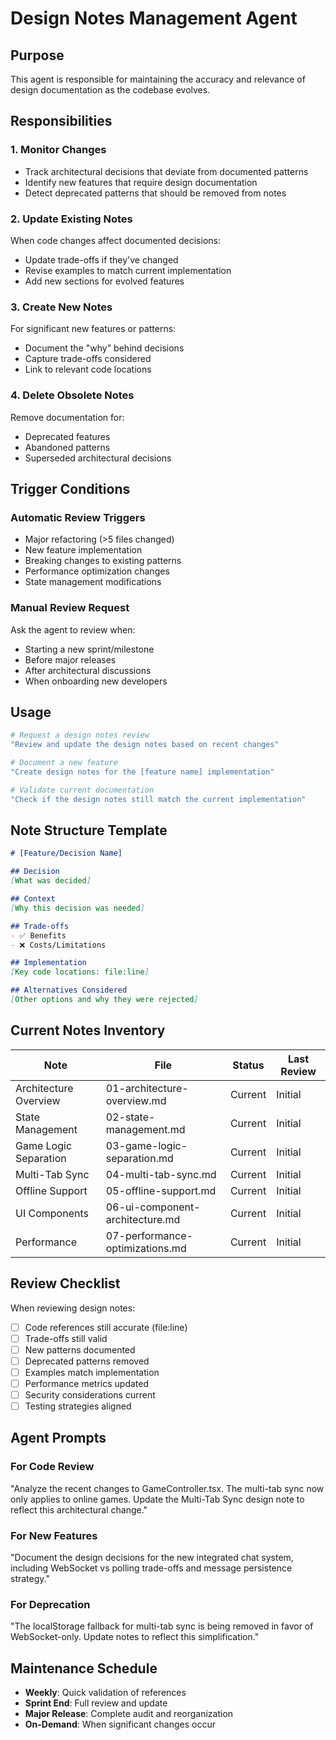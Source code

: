 # Design Notes Management Agent

## Purpose
This agent is responsible for maintaining the accuracy and relevance of design documentation as the codebase evolves.

## Responsibilities

### 1. Monitor Changes
- Track architectural decisions that deviate from documented patterns
- Identify new features that require design documentation
- Detect deprecated patterns that should be removed from notes

### 2. Update Existing Notes
When code changes affect documented decisions:
- Update trade-offs if they've changed
- Revise examples to match current implementation
- Add new sections for evolved features

### 3. Create New Notes
For significant new features or patterns:
- Document the "why" behind decisions
- Capture trade-offs considered
- Link to relevant code locations

### 4. Delete Obsolete Notes
Remove documentation for:
- Deprecated features
- Abandoned patterns
- Superseded architectural decisions

## Trigger Conditions

### Automatic Review Triggers
- Major refactoring (>5 files changed)
- New feature implementation
- Breaking changes to existing patterns
- Performance optimization changes
- State management modifications

### Manual Review Request
Ask the agent to review when:
- Starting a new sprint/milestone
- Before major releases
- After architectural discussions
- When onboarding new developers

## Usage

```bash
# Request a design notes review
"Review and update the design notes based on recent changes"

# Document a new feature
"Create design notes for the [feature name] implementation"

# Validate current documentation
"Check if the design notes still match the current implementation"
```

## Note Structure Template

```markdown
# [Feature/Decision Name]

## Decision
[What was decided]

## Context
[Why this decision was needed]

## Trade-offs
- ✅ Benefits
- ❌ Costs/Limitations

## Implementation
[Key code locations: file:line]

## Alternatives Considered
[Other options and why they were rejected]
```

## Current Notes Inventory

| Note | File | Status | Last Review |
|------|------|--------|-------------|
| Architecture Overview | 01-architecture-overview.md | Current | Initial |
| State Management | 02-state-management.md | Current | Initial |
| Game Logic Separation | 03-game-logic-separation.md | Current | Initial |
| Multi-Tab Sync | 04-multi-tab-sync.md | Current | Initial |
| Offline Support | 05-offline-support.md | Current | Initial |
| UI Components | 06-ui-component-architecture.md | Current | Initial |
| Performance | 07-performance-optimizations.md | Current | Initial |

## Review Checklist

When reviewing design notes:

- [ ] Code references still accurate (file:line)
- [ ] Trade-offs still valid
- [ ] New patterns documented
- [ ] Deprecated patterns removed
- [ ] Examples match implementation
- [ ] Performance metrics updated
- [ ] Security considerations current
- [ ] Testing strategies aligned

## Agent Prompts

### For Code Review
"Analyze the recent changes to GameController.tsx. The multi-tab sync now only applies to online games. Update the Multi-Tab Sync design note to reflect this architectural change."

### For New Features
"Document the design decisions for the new integrated chat system, including WebSocket vs polling trade-offs and message persistence strategy."

### For Deprecation
"The localStorage fallback for multi-tab sync is being removed in favor of WebSocket-only. Update notes to reflect this simplification."

## Maintenance Schedule

- **Weekly**: Quick validation of references
- **Sprint End**: Full review and update
- **Major Release**: Complete audit and reorganization
- **On-Demand**: When significant changes occur

